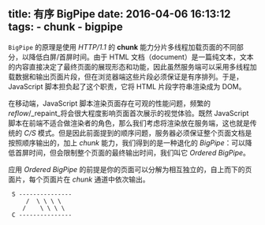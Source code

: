 title: 有序 BigPipe
date: 2016-04-06 16:13:12
tags:
     - chunk
     - bigpipe
---

`BigPipe` 的原理是使用 _HTTP/1.1_ 的 __chunk__ 能力分片多线程加载页面的不同部分，以降低白屏/首屏时间。由于 HTML 文档（document）是一篇纯文本，文本的内容直接决定了最终页面的展现形态和功能，因此虽然服务端可以采用多线程加载数据和输出页面片段，但在浏览器端这些片段必须保证是有序排列。于是，JavaScript 脚本担负起了这个职责，它将 HTML 片段字符串渲染成为 DOM。

在移动端，JavaScript 脚本渲染页面存在可观的性能问题，频繁的 _reflow_/_repaint_将会很大程度影响页面首次展示的视觉体验。既然 JavaScript 脚本在前端不适合做渲染者的角色，那么我们考虑将渲染放在服务端，这也就是传统的 _C/S_ 模式。但是因此前面提到的顺序问题，服务器必须保证整个页面文档是按照顺序输出的，加上 _chunk_ 能力，我们得到的是一种退化的 _BigPipe_：可以降低首屏时间，但会限制整个页面的最终输出时间，我们叫它 _Ordered BigPipe_。

应用 _Ordered BigPipe_ 的前提是你的页面可以分解为相互独立的，自上而下的页面片，每个页面片在 _chunk_ 通道中依次输出。

```
 S ---------------
     /  \ \ \ \
    /    \ \ \ \
 C ---------------
```




